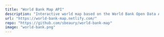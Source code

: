 ```yaml
---
title: "World Bank Map API"
description: "Interactive world map based on the World Bank Open Data API 🌎"
url: "https://world-bank-map.netlify.com/"
repo: "https://github.com/sbeaury/world-bank-map"
image: "world-bank.png"
---
```

